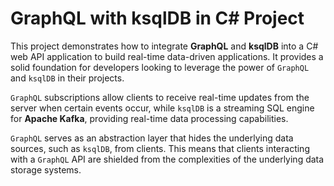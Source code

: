 # GraphQL with ksqlDB in C# Project

This project demonstrates how to integrate **GraphQL** and **ksqlDB** into a C# web API application to build real-time data-driven applications.
It provides a solid foundation for developers looking to leverage the power of `GraphQL` and `ksqlDB` in their projects.

`GraphQL` subscriptions allow clients to receive real-time updates from the server when certain events occur, while `ksqlDB` is a streaming SQL engine for **Apache Kafka**, providing real-time data processing capabilities.

`GraphQL` serves as an abstraction layer that hides the underlying data sources, such as `ksqlDB`, from clients.
This means that clients interacting with a `GraphQL` API are shielded from the complexities of the underlying data storage systems.
